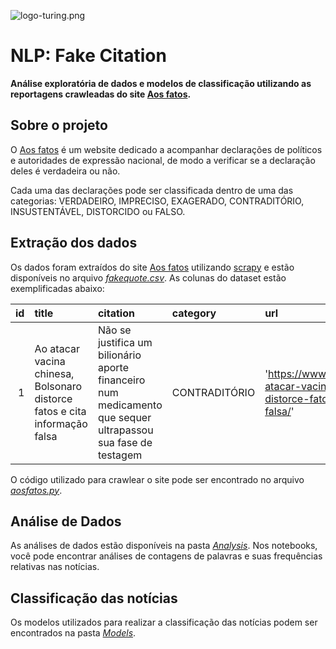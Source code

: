 ![logo-turing.png](https://i.postimg.cc/hj9Hjx94/logo-turing.png)

# NLP: Fake Citation
**Análise exploratória de dados e modelos de classificação utilizando as reportagens crawleadas do site [Aos fatos](https://www.aosfatos.org).**

## Sobre o projeto
O [Aos fatos](https://www.aosfatos.org) é um website dedicado a acompanhar declarações de políticos e autoridades de expressão nacional, de modo a verificar se a declaração deles é verdadeira ou não. 

Cada uma das declarações pode ser classificada dentro de uma das categorias: VERDADEIRO, IMPRECISO, EXAGERADO, CONTRADITÓRIO, INSUSTENTÁVEL, DISTORCIDO ou FALSO.

## Extração dos dados
Os dados foram extraídos do site [Aos fatos](https://www.aosfatos.org) utilizando
[scrapy](https://scrapy.org/) e estão disponíveis no arquivo _[fakequote.csv](Data/citations/fakequote.csv)_.
As colunas do dataset estão exemplificadas abaixo:

|   id | title                   | citation                           | category | url   |
|-----:|:------------------------|:-----------------------------------|:---------|:--------------------------------------------------------------|
|    1 | Ao atacar vacina chinesa, Bolsonaro distorce fatos e cita informação falsa   | Não se justifica um bilionário aporte financeiro num medicamento que sequer ultrapassou sua fase de testagem| CONTRADITÓRIO | 'https://www.aosfatos.org/noticias/ao-atacar-vacina-chinesa-bolsonaro-distorce-fatos-e-cita-informacao-falsa/'

O código utilizado para crawlear o site pode ser encontrado no arquivo _[aosfatos.py](Data/citations/spiders/aosfatos.py)_. 

## Análise de Dados
As análises de dados estão disponíveis na pasta _[Analysis](Analysis)_. Nos notebooks, você pode encontrar análises de contagens de palavras e suas frequências relativas nas notícias.

## Classificação das notícias 
Os modelos utilizados para realizar a classificação das notícias podem ser encontrados na pasta _[Models](Models/)_. 



